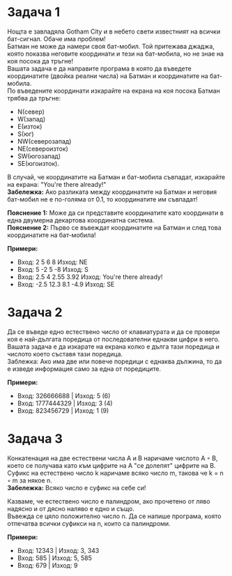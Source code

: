 # Задача 1
Нощта е завладяла Gotham City и в небето свети известният на всички бат-сигнал. Обаче има проблем! <br />
Батман не може да намери своя бат-мобил. Той притежава джаджа, която показва неговите координати и тези на бат-мобила, но не знае на коя посока да тръгне!  <br />
Вашата задача е да направите програма в която да въведете координатите (двойка реални числа) на Батман и координатите на бат-мобила. <br />
По въведените координати изкарайте на екрана на коя посока Батман трябва да тръгне:  <br />
- N(север)
- W(запад)
- E(изток)
- S(юг)
- NW(северозапад)
- NE(североизток)
- SW(югозапад)
- SE(югоизток).

В случай, че координатите на Батман и бат-мобила съвпадат, изкарайте на екрана: "You're there already!"  <br />
**Забележка:** Ако разликата между координатите на Батман и неговия бат-мобил не е по-голямa от 0.1, то координатите им съвпадат!  <br />

**Пояснение 1:** Може да си представите координатите като координати в една двумерна декартова координатна система.  <br />
**Пояснение 2:** Първо се въвеждат координатите на Батман и след това координатите на бат-мобила! <br />

**Примери:**  <br />
- Вход: 2 5 6 8 Изход: NE
- Вход: 5 -2 5 -8 Изход: S
- Вход: 2.5 4 2.55 3.92 Изход: You're there already!
- Вход: -2.5 12.3 8.1 -4.9 Изход: SE

#  Задача 2
Да се въведе едно естествено число от клавиатурата и да се провери коя е най-дългата поредица от последователни еднакви цифри в него.  <br />
Вашата задача е да изкарате на екрана колко е дълга тази поредица и числото което съставя тази поредица.  <br />
Заблежка: Ако има две или повече поредици с еднаква дължина, то да е изведе информация само за една от поредиците.  <br />

**Примери:**
- Вход: 326666688 | Изход: 5 (6)
- Вход: 1777444329 | Изход: 3 (4)
- Вход: 823456729 | Изход: 1 (9)

# Задача 3
Конкатенация на две естествени числа A и B наричаме числото A ◦ B, което се получава като към цифрите на A "се долепят" цифрите на B. Суфикс на естествено число k наричаме всяко число m, такова че k = n ◦ m за някое n.  <br />
**Забележка:** Всяко число е суфикс на себе си! <br />

Казваме, че естествено число е палиндром, ако прочетено от ляво надясно и от дясно наляво е едно и също. <br />
Въвежда се цяло положително число n. Да се напише програма, която отпечатва всички суфикси на n, които са палиндроми. <br />

**Примери:**
- Вход: 12343 | Изход: 3, 343
- Вход: 585   | Изход: 5, 585
- Вход: 679   | Изход: 9
